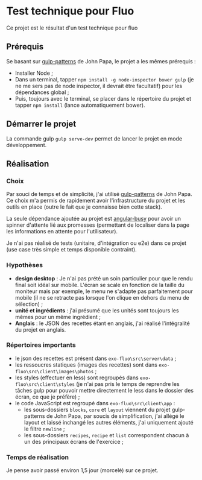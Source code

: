 # Test technique pour Fluo
Ce projet est le résultat d'un test technique pour fluo

## Prérequis
Se basant sur [gulp-patterns](https://github.com/johnpapa/gulp-patterns) de John Papa, le projet a les mêmes prérequis :

- Installer Node ;
- Dans un terminal, tapper `npm install -g node-inspector bower gulp` (je ne me sers pas de node inspector, il devrait être facultatif) pour les dépendances global ;
- Puis, toujours avec le terminal, se placer dans le répertoire du projet et tapper `npm install` (lance automatiquement bower).

## Démarrer le projet
La commande gulp `gulp serve-dev` permet de lancer le projet en mode développement.

## Réalisation

### Choix
Par souci de temps et de simplicité, j'ai utilisé [gulp-patterns](https://github.com/johnpapa/gulp-patterns) de John Papa. Ce choix m'a permis de rapidement avoir l'infrastructure du projet et les outils en place (outre le fait que je connaisse bien cette stack).

La seule dépendance ajoutée au projet est [angular-busy](https://github.com/cgross/angular-busy) pour avoir un spinner d'attente lié aux promesses (permettant de localiser dans la page les informations en attente pour l'utilisateur).

Je n'ai pas réalisé de tests (unitaire, d'intégration ou e2e) dans ce projet (use case très simple et temps disponible contraint). 

### Hypothèses
 - **design desktop** : Je n'ai pas prété un soin particulier pour que le rendu final soit idéal sur mobile. L'écran se scale en fonction de la taille du moniteur mais par exemple, le menu ne s'adapte pas parfaitement pour mobile (il ne se retracte pas lorsque l'on clique en dehors du menu de sélection) ;
 - **unité et ingrédients** : j'ai présumé que les unités sont toujours les mêmes pour un même ingrédient ;
 - **Anglais** : le JSON des recettes étant en anglais, j'ai réalisé l'intégralité du projet en anglais.

### Répertoires importants
 - le json des recettes est présent dans `exo-fluo\src\server\data` ;
 - les ressoucres statiques (images des recettes) sont dans `exo-fluo\src\client\images\photos` ;
 - les styles (effectuer en less) sont regroupés dans `exo-fluo\src\client\styles` (je n'ai pas pris le temps de reprendre les tâches gulp pour pouvoir mettre directement le less dans le dossier des écran, ce que je préfère) ;
 - le code JavaScript est regroupé dans `exo-fluo\src\client\app` :
	 - les sous-dossiers `blocks`, `core` et `layout` viennent du projet gulp-patterns de John Papa, par soucis de simplification, j'ai allégé le layout et laissé inchangé les autres éléments, j'ai uniquement ajouté le filtre `newline` ;
	 - les sous-dossiers `recipes`, `recipe` et `list` correspondent chacun à un des principaux écrans de l'exercice ;

### Temps de réalisation
Je pense avoir passé environ 1,5 jour (morcelé) sur ce projet.
